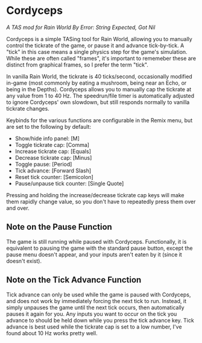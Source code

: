 # Cordyceps
*A TAS mod for Rain World*
*By Error: String Expected, Got Nil*

Cordyceps is a simple TASing tool for Rain World, allowing you to manually control the tickrate of the game, or pause it and advance tick-by-tick. A "tick" in this case means a single physics step for the game's simulation. While these are often called "frames", it's important to rememeber these are distinct from graphical frames, so I prefer the term "tick".

In vanilla Rain World, the tickrate is 40 ticks/second, occasionally modified in-game (most commonly by eating a mushroom, being near an Echo, or being in the Depths). Cordyceps allows you to manually cap the tickrate at any value from 1 to 40 Hz. The speedrun/file timer is automatically adjusted to ignore Cordyceps' own slowdown, but still responds normally to vanilla tickrate changes.

Keybinds for the various functions are configurable in the Remix menu, but are set to the following by default:
- Show/hide info panel: \[M\]
- Toggle tickrate cap: \[Comma\]
- Increase tickrate cap: \[Equals\]
- Decrease tickrate cap: \[Minus\]
- Toggle pause: \[Period\]
- Tick advance: \[Forward Slash\]
- Reset tick counter: \[Semicolon\]
- Pause/unpause tick counter: \[Single Quote\]

Pressing and holding the increase/decrease tickrate cap keys will make them rapidly change value, so you don't have to repeatedly press them over and over.

## Note on the Pause Function
The game is still running while paused with Cordyceps. Functionally, it is equivalent to pausing the game with the standard pause button, except the pause menu doesn't appear, and your inputs aren't eaten by it (since it doesn't exist).

## Note on the Tick Advance Function
Tick advance can only be used while the game is paused with Cordyceps, and does not work by immediately forcing the next tick to run. Instead, it simply unpauses the game until the next tick occurs, then automatically pauses it again for you. Any inputs you want to occur on the tick you advance to should be held down while you press the tick advance key. Tick advance is best used while the tickrate cap is set to a low number, I've found about 10 Hz works pretty well.
